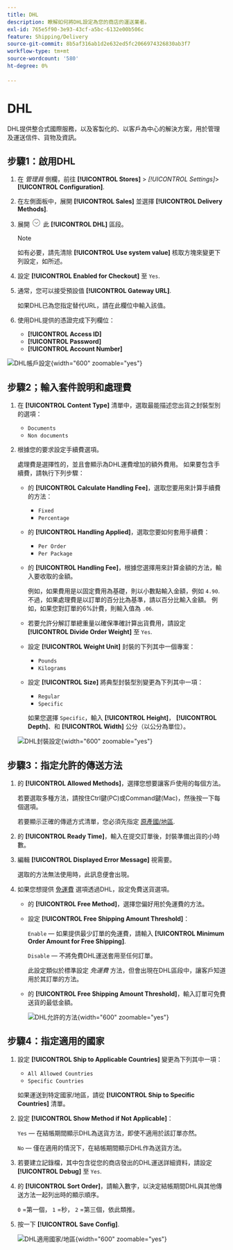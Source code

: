 ```yaml
---
title: DHL
description: 瞭解如何將DHL設定為您的商店的運送業者。
exl-id: 765e5f90-3e93-43cf-a5bc-6132e00b506c
feature: Shipping/Delivery
source-git-commit: 8b5af316ab1d2e632ed5fc2066974326830ab3f7
workflow-type: tm+mt
source-wordcount: '580'
ht-degree: 0%

---
```


# DHL

DHL提供整合式國際服務，以及客製化的、以客戶為中心的解決方案，用於管理及運送信件、貨物及資訊。

## 步驟1：啟用DHL

1. 在 _管理員_ 側欄，前往 **[!UICONTROL Stores]** > _[!UICONTROL Settings]_>**[!UICONTROL Configuration]**.

1. 在左側面板中，展開 **[!UICONTROL Sales]** 並選擇 **[!UICONTROL Delivery Methods]**.

1. 展開 ![展開選擇器](../assets/icon-display-expand.png) 此 **[!UICONTROL DHL]** 區段。

   >[!NOTE]
   >
   >如有必要，請先清除 **[!UICONTROL Use system value]** 核取方塊來變更下列設定，如所述。

1. 設定 **[!UICONTROL Enabled for Checkout]** 至 `Yes`.

1. 通常，您可以接受預設值 **[!UICONTROL Gateway URL]**.

   如果DHL已為您指定替代URL，請在此欄位中輸入該值。

1. 使用DHL提供的憑證完成下列欄位：

   - **[!UICONTROL Access ID]**
   - **[!UICONTROL Password]**
   - **[!UICONTROL Account Number]**

![DHL帳戶設定](../configuration-reference/sales/assets/delivery-methods-dhl-account-settings.png){width="600" zoomable="yes"}

## 步驟2；輸入套件說明和處理費

1. 在 **[!UICONTROL Content Type]** 清單中，選取最能描述您出貨之封裝型別的選項：

   - `Documents`
   - `Non documents`

1. 根據您的要求設定手續費選項。

   處理費是選擇性的，並且會顯示為DHL運費增加的額外費用。 如果要包含手續費，請執行下列步驟：

   - 的 **[!UICONTROL Calculate Handling Fee]**，選取您要用來計算手續費的方法：

      - `Fixed`
      - `Percentage`

   - 的 **[!UICONTROL Handling Applied]**，選取您要如何套用手續費：

      - `Per Order`
      - `Per Package`

   - 的 **[!UICONTROL Handling Fee]**，根據您選擇用來計算金額的方法，輸入要收取的金額。

     例如，如果費用是以固定費用為基礎，則以小數點輸入金額，例如 `4.90`. 不過，如果處理費是以訂單的百分比為基準，請以百分比輸入金額。 例如，如果您對訂單的6%計費，則輸入值為 `.06`.

   - 若要允許分解訂單總重量以確保準確計算出貨費用，請設定 **[!UICONTROL Divide Order Weight]** 至 `Yes`.

   - 設定 **[!UICONTROL Weight Unit]** 封裝的下列其中一個專案：

      - `Pounds`
      - `Kilograms`

   - 設定 **[!UICONTROL Size]** 將典型封裝型別變更為下列其中一項：

      - `Regular`
      - `Specific`

     如果您選擇 `Specific`，輸入 **[!UICONTROL Height]**， **[!UICONTROL Depth]**、和 **[!UICONTROL Width]** 公分（以公分為單位）。

   ![DHL封裝設定](../configuration-reference/sales/assets/delivery-methods-dhl-package-settings.png){width="600" zoomable="yes"}

## 步驟3：指定允許的傳送方法

1. 的 **[!UICONTROL Allowed Methods]**，選擇您想要讓客戶使用的每個方法。

   若要選取多種方法，請按住Ctrl鍵(PC)或Command鍵(Mac)，然後按一下每個選項。

   若要顯示正確的傳遞方式清單，您必須先指定 [原產國/地區](../configuration-reference/sales/shipping-settings.md).

1. 的 **[!UICONTROL Ready Time]**，輸入在提交訂單後，封裝準備出貨的小時數。

1. 編輯 **[!UICONTROL Displayed Error Message]** 視需要。

   選取的方法無法使用時，此訊息便會出現。

1. 如果您想提供 [免運費](shipping-free.md) 選項透過DHL，設定免費送貨選項。

   - 的 **[!UICONTROL Free Method]**，選擇您偏好用於免運費的方法。

   - 設定 **[!UICONTROL Free Shipping Amount Threshold]**：

     `Enable`  — 如果提供最少訂單的免運費，請輸入 **[!UICONTROL Minimum Order Amount for Free Shipping]**.

     `Disable`  — 不將免費DHL運送套用至任何訂單。

     此設定類似於標準設定 _免運費_ 方法，但會出現在DHL區段中，讓客戶知道用於其訂單的方法。

   - 的 **[!UICONTROL Free Shipping Amount Threshold]**，輸入訂單可免費送貨的最低金額。

     ![DHL允許的方法](../configuration-reference/sales/assets/delivery-methods-dhl-allowed-methods.png){width="600" zoomable="yes"}

## 步驟4：指定適用的國家

1. 設定 **[!UICONTROL Ship to Applicable Countries]** 變更為下列其中一項：

   - `All Allowed Countries`
   - `Specific Countries`

   如果運送到特定國家/地區，請從 **[!UICONTROL Ship to Specific Countries]** 清單。

1. 設定 **[!UICONTROL Show Method if Not Applicable]**：

   `Yes`  — 在結帳期間顯示DHL為送貨方法，即使不適用於該訂單亦然。

   `No`  — 僅在適用的情況下，在結帳期間顯示DHL作為送貨方法。

1. 若要建立記錄檔，其中包含從您的商店發出的DHL運送詳細資料，請設定 **[!UICONTROL Debug]** 至 `Yes`.

1. 的 **[!UICONTROL Sort Order]**，請輸入數字，以決定結帳期間DHL與其他傳送方法一起列出時的顯示順序。

   `0` =第一個， `1` =秒， `2` =第三個，依此類推。

1. 按一下 **[!UICONTROL Save Config]**.

   ![DHL適用國家/地區](../configuration-reference/sales/assets/delivery-methods-dhl-applicable-countries.png){width="600" zoomable="yes"}
